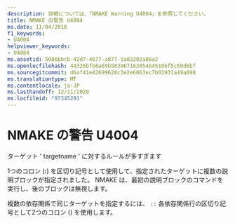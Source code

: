 ```yaml
---
description: 詳細については、「NMAKE Warning U4004」を参照してください。
title: NMAKE の警告 U4004
ms.date: 11/04/2016
f1_keywords:
- U4004
helpviewer_keywords:
- U4004
ms.assetid: 5086bbcb-42d7-4677-a877-1a02202a86a2
ms.openlocfilehash: 44326bfb6a69b583967163054b4510bf5c50d6bf
ms.sourcegitcommit: d6af41e42699628c3e2e6063ec7b03931a49a098
ms.translationtype: MT
ms.contentlocale: ja-JP
ms.lasthandoff: 12/11/2020
ms.locfileid: "97345291"
---
```

# <a name="nmake-warning-u4004"></a>NMAKE の警告 U4004

ターゲット ' targetname ' に対するルールが多すぎます

1つのコロン (**:**) を区切り記号として使用して、指定されたターゲットに複数の説明ブロックが指定されました。 NMAKE は、最初の説明ブロックのコマンドを実行し、後のブロックは無視します。

複数の依存関係で同じターゲットを指定するには、 `::` 各依存関係行の区切り記号として2つのコロン () を使用します。
